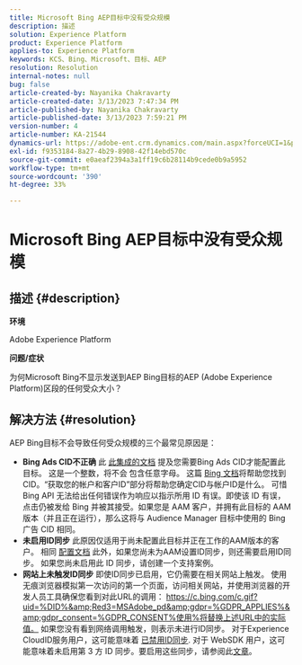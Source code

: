 ```yaml
---
title: Microsoft Bing AEP目标中没有受众规模
description: 描述
solution: Experience Platform
product: Experience Platform
applies-to: Experience Platform
keywords: KCS、Bing、Microsoft、目标、AEP
resolution: Resolution
internal-notes: null
bug: false
article-created-by: Nayanika Chakravarty
article-created-date: 3/13/2023 7:47:34 PM
article-published-by: Nayanika Chakravarty
article-published-date: 3/13/2023 7:59:21 PM
version-number: 4
article-number: KA-21544
dynamics-url: https://adobe-ent.crm.dynamics.com/main.aspx?forceUCI=1&pagetype=entityrecord&etn=knowledgearticle&id=c3cda4e3-d7c1-ed11-83ff-6045bd0065b6
exl-id: f9353184-8a27-4b29-8908-42f14ebd570c
source-git-commit: e0aeaf2394a3a1ff19c6b28114b9cede0b9a5952
workflow-type: tm+mt
source-wordcount: '390'
ht-degree: 33%

---
```


# Microsoft Bing AEP目标中没有受众规模

## 描述 {#description}


<b>环境</b>

Adobe Experience Platform

<b>问题/症状</b>

为何Microsoft Bing不显示发送到AEP Bing目标的AEP (Adobe Experience Platform)区段的任何受众大小？


## 解决方法 {#resolution}


AEP Bing目标不会导致任何受众规模的三个最常见原因是：

- <b>Bing Ads CID不正确</b>    此 [此集成的文档](https://experienceleague.adobe.com/docs/experience-platform/destinations/catalog/advertising/bing.html?lang=en) 提及您需要Bing Ads CID才能配置此目标。 这是一个整数，将不会<b> </b>包含任意字母。 这篇 [Bing 文档](https://learn.microsoft.com/en-us/advertising/guides/get-started?view=bingads-13)将帮助您找到 CID。“获取您的帐户和客户ID”部分将帮助您确定CID与帐户ID是什么。
可惜 Bing API 无法给出任何错误作为响应以指示所用 ID 有误。即使该 ID 有误，点击仍被发给 Bing 并被其接受。如果您是 AAM 客户，并拥有此目标的 AAM 版本（并且正在运行），那么这将与 Audience Manager 目标中使用的 Bing 广告 CID 相同。
- <b>未启用ID同步</b>    此原因仅适用于尚未配置此目标并正在工作的AAM版本的客户。 相同 [配置文档](https://experienceleague.adobe.com/docs/experience-platform/destinations/catalog/advertising/bing.html?lang=en) 此外，如果您尚未为AAM设置ID同步，则还需要启用ID同步。 如果您尚未启用此 ID 同步，请创建一个支持案例。
- <b>网站上未触发ID同步</b>
即使ID同步已启用，它仍需要在相关网站上触发。 使用无痕浏览器模拟第一次访问的第一个页面，访问相关网站，并使用浏览器的开发人员工具确保您看到对此URL的调用： https://c.bing.com/c.gif?uid=%DID%&amp;Red3=MSAdobe_pd&amp;gdpr=%GDPR_APPLIES%&amp;gdpr_consent=%GDPR_CONSENT%使用%将替换上述URL中的实际值。
如果您没有看到网络调用触发，则表示未进行ID同步。 对于Experience CloudID服务用户，这可能意味着 [已禁用ID同步](https://experienceleague.adobe.com/docs/id-service/using/id-service-api/configurations/disableidsync.html?lang=en). 对于 WebSDK 用户，这可能意味着未启用第 3 方 ID 同步。要启用这些同步，请参阅此[文章](https://experienceleague.adobe.com/docs/experience-cloud-kcs/kbarticles/KA-20248.html?lang=en)。
